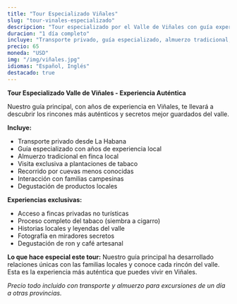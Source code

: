 ```yaml
---
title: "Tour Especializado Viñales"
slug: "tour-vinales-especializado"
descripcion: "Tour especializado por el Valle de Viñales con guía experto local. Descubre secretos únicos de este Patrimonio de la Humanidad."
duracion: "1 día completo"
incluye: "Transporte privado, guía especializado, almuerzo tradicional, visitas exclusivas"
precio: 65
moneda: "USD"
img: "/img/viñales.jpg"
idiomas: "Español, Inglés"
destacado: true
---
```


**Tour Especializado Valle de Viñales - Experiencia Auténtica**

Nuestro guía principal, con años de experiencia en Viñales, te llevará a descubrir los rincones más auténticos y secretos mejor guardados del valle.

**Incluye:**
- Transporte privado desde La Habana
- Guía especializado con años de experiencia local
- Almuerzo tradicional en finca local
- Visita exclusiva a plantaciones de tabaco
- Recorrido por cuevas menos conocidas
- Interacción con familias campesinas
- Degustación de productos locales

**Experiencias exclusivas:**
- Acceso a fincas privadas no turísticas
- Proceso completo del tabaco (siembra a cigarro)
- Historias locales y leyendas del valle
- Fotografía en miradores secretos
- Degustación de ron y café artesanal

**Lo que hace especial este tour:**
Nuestro guía principal ha desarrollado relaciones únicas con las familias locales y conoce cada rincón del valle. Esta es la experiencia más auténtica que puedes vivir en Viñales.

*Precio todo incluido con transporte y almuerzo para excursiones de un día a otras provincias.*
